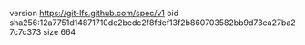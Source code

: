 version https://git-lfs.github.com/spec/v1
oid sha256:12a7751d14871710de2bedc2f8fdef13f2b860703582bb9d73ea27ba27c7c373
size 664
